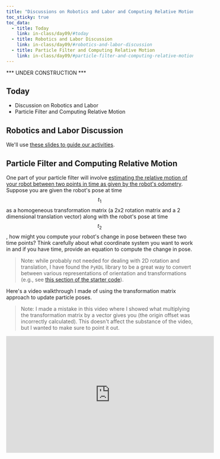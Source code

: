 ```yaml
---
title: "Discussions on Robotics and Labor and Computing Relative Motion"
toc_sticky: true
toc_data:
  - title: Today
    link: in-class/day09/#today
  - title: Robotics and Labor Discussion
    link: in-class/day09/#robotics-and-labor-discussion
  - title: Particle Filter and Computing Relative Motion
    link: in-class/day09/#particle-filter-and-computing-relative-motion
---
```


*** UNDER CONSTRUCTION ***

## Today

* Discussion on Robotics and Labor
* Particle Filter and Computing Relative Motion


## Robotics and Labor Discussion

We'll use [these slides to guide our activities](https://docs.google.com/presentation/d/1-dzppoIzlgZeOh65lj3UMI5Pp33ysFJlYWxPnuz5GDE/edit?usp=sharing).

## Particle Filter and Computing Relative Motion

One part of your particle filter will involve [estimating the relative motion of your robot between two points in time as given by the robot's odometry](https://github.com/comprobo23/robot_localization/blob/d424bff3cd1c3ce12f97aa1e346d6b9866394cdc/robot_localization/pf.py#L215).  Suppose you are given the robot's pose at time $$t_1$$ as a homogeneous transformation matrix (a 2x2 rotation matrix and a 2 dimensional translation vector) along with the robot's pose at time $$t_2$$, how might you compute your robot's change in pose between these two time points?  Think carefully about what coordinate system you want to work in and if you have time, provide an equation to compute the change in pose. 


> Note: while probably not needed for dealing with 2D rotation and translation, I have found the ``PyKDL`` library to be a great way to convert between various representations of orientation and transformations (e.g., see [this section of the starter code](https://github.com/comprobo22/robot_localization/blob/47899d1d1745b56adace25fdff1d08a6bf253a8b/robot_localization/helper_functions.py#L121)).

Here's a video walkthrough I made of using the transformation matrix approach to update particle poses.

> Note: I made a mistake in this video where I showed what multiplying the transformation matrix by a vector gives you (the origin offset was incorrectly calculated).  This doesn't affect the substance of the video, but I wanted to make sure to point it out.

<iframe width="560" height="315" src="https://www.youtube.com/embed/x7mRC0Gowe8?si=movGSLBJvod5ad06" title="YouTube video player" frameborder="0" allow="accelerometer; autoplay; clipboard-write; encrypted-media; gyroscope; picture-in-picture; web-share" allowfullscreen></iframe>
